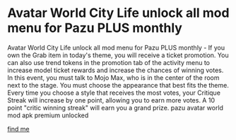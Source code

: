 # Avatar World City Life unlock all mod menu for Pazu PLUS monthly

Avatar World City Life unlock all mod menu for Pazu PLUS monthly - If you own the Grab item in today's theme, you will receive a ticket promotion. You can also use trend tokens in the promotion tab of the activity menu to increase model ticket rewards and increase the chances of winning votes. In this event, you must talk to Mojo Max, who is in the center of the room next to the stage. You must choose the appearance that best fits the theme. Every time you choose a style that receives the most votes, your Critique Streak will increase by one point, allowing you to earn more votes. A 10 point "critic winning streak" will earn you a grand prize. pazu avatar world mod apk premium unlocked

[find me](https://axegomod.top/avatar-world-city-life/)
